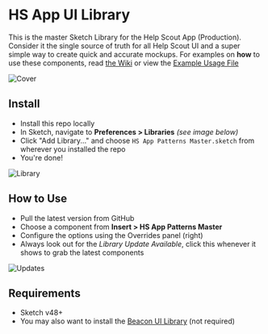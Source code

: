 # HS App UI Library
This is the master Sketch Library for the Help Scout App (Production). Consider it the single source of truth for all Help Scout UI and a super simple way to create quick and accurate mockups. For examples on **how** to use these components, read [the Wiki](https://github.com/helpscout/librahsappry-/wiki) or view the [Example Usage File](https://github.com/helpscout/library-hsapp/blob/master/HS%20App%20Example%20Usage.sketch?raw=true)

![Cover](https://github.com/helpscout/library-hsapp/master/Latest/Cover.png?raw=true)

## Install
- Install this repo locally
- In Sketch, navigate to **Preferences > Libraries** *(see image below)*
- Click "Add Library..." and choose `HS App Patterns Master.sketch` from wherever you installed the repo
- You're done!

![Library](https://dha4w82d62smt.cloudfront.net/items/3I0C0w3r0q1p3u0y3r0O/library.jpeg)

## How to Use
- Pull the latest version from GitHub
- Choose a component from **Insert > HS App Patterns Master**
- Configure the options using the Overrides panel (right)
- Always look out for the *Library Update Available*, click this whenever it shows to grab the latest components

![Updates](https://d1ax1i5f2y3x71.cloudfront.net/items/1W232c1H0U0J3L0j1w1l/Screen%20Shot%202017-12-15%20at%2010.22.56%20am.png)

## Requirements
- Sketch v48+
- You may also want to install the [Beacon UI Library](https://github.com/helpscout/library-beacon) (not required)

